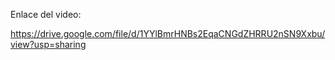 Enlace del video:

https://drive.google.com/file/d/1YYlBmrHNBs2EqaCNGdZHRRU2nSN9Xxbu/view?usp=sharing
